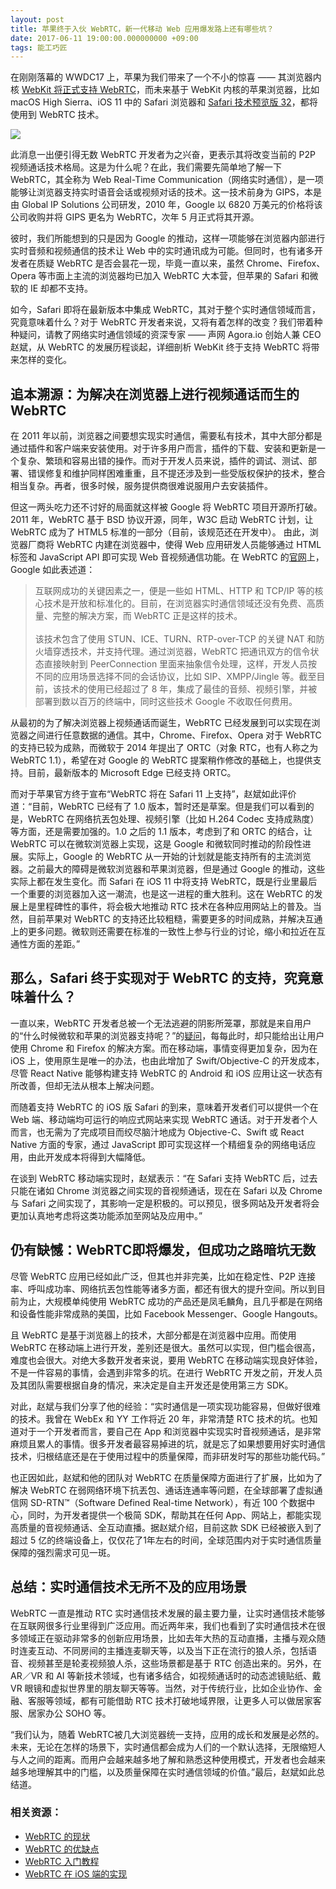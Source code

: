 ```yaml
---
layout: post
title: 苹果终于入伙 WebRTC，新一代移动 Web 应用爆发路上还有哪些坑？
date: 2017-06-11 19:00:00.000000000 +09:00
tags: 能工巧匠
---
```


在刚刚落幕的 WWDC17 上，苹果为我们带来了一个不小的惊喜 —— 其浏览器内核 [WebKit 将正式支持 WebRTC](https://webkit.org/blog/7726/announcing-webrtc-and-media-capture/)，而未来基于 WebKit 内核的苹果浏览器，比如 macOS High Sierra、iOS 11 中的 Safari 浏览器和 [Safari 技术预览版 32](https://webkit.org/blog/7627/safari-technology-preview-32/)，都将使用到 WebRTC 技术。

![](http://img.blog.csdn.net/20170611173150675)
此消息一出便引得无数 WebRTC 开发者为之兴奋，更表示其将改变当前的 P2P 视频通话技术格局。这是为什么呢？在此，我们需要先简单地了解一下 WebRTC，其全称为 Web Real-Time Communication（网络实时通信），是一项能够让浏览器支持实时语音会话或视频对话的技术。这一技术前身为 GIPS，本是由 Global IP Solutions 公司研发，2010 年，Google 以 6820 万美元的价格将该公司收购并将 GIPS 更名为 WebRTC，次年 5 月正式将其开源。彼时，我们所能想到的只是因为 Google 的推动，这样一项能够在浏览器内部进行实时音频和视频通信的技术让 Web 中的实时通讯成为可能。但同时，也有诸多开发者在质疑 WebRTC 是否会昙花一现，毕竟一直以来，虽然 Chrome、Firefox、Opera 等市面上主流的浏览器均已加入 WebRTC 大本营，但苹果的 Safari 和微软的 IE 却都不支持。如今，Safari 即将在最新版本中集成 WebRTC，其对于整个实时通信领域而言，究竟意味着什么？对于 WebRTC 开发者来说，又将有着怎样的改变？我们带着种种疑问，请教了网络实时通信领域的资深专家 —— 声网 Agora.io 创始人兼 CEO 赵斌，从 WebRTC 的发展历程谈起，详细剖析 WebKit 终于支持 WebRTC 将带来怎样的变化。## 追本溯源：为解决在浏览器上进行视频通话而生的 WebRTC在 2011 年以前，浏览器之间要想实现实时通信，需要私有技术，其中大部分都是通过插件和客户端来安装使用。对于许多用户而言，插件的下载、安装和更新是一个复杂、繁琐和容易出错的操作。而对于开发人员来说，插件的调试、测试、部署、错误修复和维护同样困难重重，且不提还涉及到一些受版权保护的技术，整合相当复杂。再者，很多时候，服务提供商很难说服用户去安装插件。
但这一两头吃力还不讨好的局面就这样被 Google 将 WebRTC 项目开源所打破。2011 年，WebRTC 基于 BSD 协议开源，同年，W3C 启动 WebRTC 计划，让 WebRTC 成为了 HTML5 标准的一部分（目前，该规范还在开发中）。由此，浏览器厂商将 WebRTC 内建在浏览器中，使得 Web 应用研发人员能够通过 HTML 标签和 JavaScript API 即可实现 Web 音视频通信功能。在 WebRTC 的[官网](https://webrtc.org/faq/)上，Google 如此表述道：
> 互联网成功的关键因素之一，便是一些如 HTML、HTTP 和 TCP/IP 等的核心技术是开放和标准化的。目前，在浏览器实时通信领域还没有免费、高质量、完整的解决方案，而 WebRTC 正是这样的技术。<br></br>> 该技术包含了使用 STUN、ICE、TURN、RTP-over-TCP 的关键 NAT 和防火墙穿透技术，并支持代理。通过浏览器，WebRTC 把通讯双方的信令状态直接映射到 PeerConnection 里面来抽象信令处理，这样，开发人员按不同的应用场景选择不同的会话协议，比如 SIP、XMPP/Jingle 等。截至目前，该技术的使用已经超过了 8 年，集成了最佳的音频、视频引擎，并被部署到数以百万的终端中，同时这些技术 Google 不收取任何费用。
从最初的为了解决浏览器上视频通话而诞生，WebRTC 已经发展到可以实现在浏览器之间进行任意数据的通信。其中，Chrome、Firefox、Opera 对于 WebRTC 的支持已较为成熟，而微软于 2014 年提出了 ORTC（对象 RTC，也有人称之为 WebRTC 1.1），希望在对 Google 的 WebRTC 提案稍作修改的基础上，也提供支持。目前，最新版本的 Microsoft Edge 已经支持 ORTC。
而对于苹果官方终于宣布“WebRTC 将在 Safari 11 上支持”，赵斌如此评价道：“目前，WebRTC 已经有了 1.0 版本，暂时还是草案。但是我们可以看到的是，WebRTC 在网络抗丟包处理、视频引擎（比如 H.264 Codec 支持成熟度）等方面，还是需要加强的。1.0 之后的 1.1 版本，考虑到了和 ORTC 的结合，让 WebRTC 可以在微软浏览器上实现，这是 Google 和微软同时推动的阶段性进展。实际上，Google 的 WebRTC 从一开始的计划就是能支持所有的主流浏览器。之前最大的障碍是微软浏览器和苹果浏览器，但是通过 Google 的推动，这些实际上都在发生变化。而 Safari 在 iOS 11 中将支持 WebRTC，既是行业里最后一个重要的浏览器加入这一潮流，也是这一进程的重大胜利。这在 WebRTC 的发展上是里程碑性的事件，将会极大地推动 RTC 技术在各种应用网站上的普及。当然，目前苹果对 WebRTC 的支持还比较粗糙，需要更多的时间成熟，并解决互通上的更多问题。微软则还需要在标准的一致性上参与行业的讨论，缩小和拉近在互通性方面的差距。”
## 那么，Safari 终于实现对于 WebRTC 的支持，究竟意味着什么？
一直以来，WebRTC 开发者总被一个无法逃避的阴影所笼罩，那就是来自用户的“什么时候微软和苹果的浏览器支持呢？”的[疑问](https://zhuanlan.zhihu.com/p/27320980)，每每此时，却只能给出让用户使用 Chrome 和 Firefox 的解决方案。而在移动端，事情变得更加复杂，因为在 iOS 上，使用原生是唯一的办法，也由此增加了 Swift/Objective-C 的开发成本，尽管 React Native 能够构建支持 WebRTC 的 Android 和 iOS 应用让这一状态有所改善，但却无法从根本上解决问题。
而随着支持 WebRTC 的 iOS 版 Safari 的到来，意味着开发者们可以提供一个在 Web 端、移动端均可运行的响应式网站来实现 WebRTC 通话。对于开发者个人而言，也无需为了完成项目而绞尽脑汁地成为 Objective-C、Swift 或 React Native 方面的专家，通过 JavaScript 即可实现这样一个精细复杂的网络电话应用，由此开发成本将得到大幅降低。
在谈到 WebRTC 移动端实现时，赵斌表示：“在 Safari 支持 WebRTC 后，过去只能在诸如 Chrome 浏览器之间实现的音视频通话，现在在 Safari 以及 Chrome 与 Safari 之间实现了，其影响一定是积极的。可以预见，很多网站及开发者将会更加认真地考虑将这类功能添加至网站及应用中。”
## 仍有缺憾：WebRTC即将爆发，但成功之路暗坑无数尽管 WebRTC 应用已经如此广泛，但其也并非完美，比如在稳定性、P2P 连接率、呼叫成功率、网络抗丟包性能等诸多方面，都还有很大的提升空间。所以到目前为止，大规模单纯使用 WebRTC 成功的产品还是凤毛麟角，且几乎都是在网络和设备性能非常成熟的美国，比如 Facebook Messenger、Google Hangouts。
且 WebRTC 是基于浏览器上的技术，大部分都是在浏览器中应用。而使用 WebRTC 在移动端上进行开发，差别还是很大。虽然可以实现，但门槛会很高，难度也会很大。对绝大多数开发者来说，要用 WebRTC 在移动端实现良好体验，不是一件容易的事情，会遇到非常多的坑。在进行 WebRTC 开发之前，开发人员及其团队需要根据自身的情况，来决定是自主开发还是使用第三方 SDK。对此，赵斌与我们分享了他的经验：“实时通信是一项实现功能容易，但做好很难的技术。我曾在 WebEx 和 YY 工作将近 20 年，非常清楚 RTC 技术的坑。也知道对于一个开发者而言，要自己在 App 和浏览器中实现实时音视频通话，是非常麻烦且累人的事情。很多开发者最容易掉进的坑，就是忘了如果想要用好实时通信技术，归根结底还是在于使用过程中的质量保障，而非研发时写的那些功能代码。”
也正因如此，赵斌和他的团队对 WebRTC 在质量保障方面进行了扩展，比如为了解决 WebRTC 在弱网络环境下抗丟包、通话连通率等问题，在全球部署了虚拟通信网 SD-RTN™（Software Defined Real-time Network），有近 100 个数据中心，同时，为开发者提供一个极简 SDK，帮助其在任何 App、网站上，都能实现高质量的音视频通话、全互动直播。据赵斌介绍，目前这款 SDK 已经被嵌入到了超过 5 亿的终端设备上，仅仅花了1年左右的时间，全球范围内对于实时通信质量保障的强烈需求可见一斑。
## 总结：实时通信技术无所不及的应用场景WebRTC 一直是推动 RTC 实时通信技术发展的最主要力量，让实时通信技术能够在互联网很多行业里得到广泛应用。而近两年来，我们也看到了实时通信技术在很多领域正在驱动非常多的创新应用场景，比如去年大热的互动直播，主播与观众随时连麦互动、不同房间的主播连麦聊天等，以及当下正在流行的狼人杀，包括语音、视频甚至是轮麦视频狼人杀，这些场景都是基于 RTC 创造出来的。另外，在 AR／VR 和 AI 等新技术领域，也有诸多结合，如视频通话时的动态滤镜贴纸、戴 VR 眼镜和虚拟世界里的朋友聊天等等。当然，对于传统行业，比如企业协作、金融、客服等领域，都有可能借助 RTC 技术打破地域界限，让更多人可以做居家客服、居家办公 SOHO 等。
“我们认为，随着 WebRTC被几大浏览器统一支持，应用的成长和发展是必然的。未来，无论在怎样的场景下，实时通信都会成为人们的一个默认选择，无限缩短人与人之间的距离。而用户会越来越多地了解和熟悉这种使用模式，开发者也会越来越多地理解其中的门槛，以及质量保障在实时通信领域的价值。”最后，赵斌如此总结道。### 相关资源：- [WebRTC 的现状](https://www.agora.io/cn/blog/webrtc%E7%9A%84%E7%8E%B0%E7%8A%B6/)- [WebRTC 的优缺点](https://www.agora.io/cn/blog/webrtc%E7%9A%84%E4%BC%98%E7%BC%BA%E7%82%B9/)- [WebRTC 入门教程](https://github.com/ChenYilong/WebRTC/blob/master/WebRTC%E5%85%A5%E9%97%A8%E6%95%99%E7%A8%8B/WebRTC%E5%85%A5%E9%97%A8%E6%95%99%E7%A8%8B.md)- [WebRTC 在 iOS 端的实现](https://github.com/ChenYilong/WebRTC/blob/master/WebRTC%E5%9C%A8iOS%E7%AB%AF%E7%9A%84%E5%AE%9E%E7%8E%B0/WebRTC%E5%9C%A8iOS%E7%AB%AF%E7%9A%84%E5%AE%9E%E7%8E%B0.md)